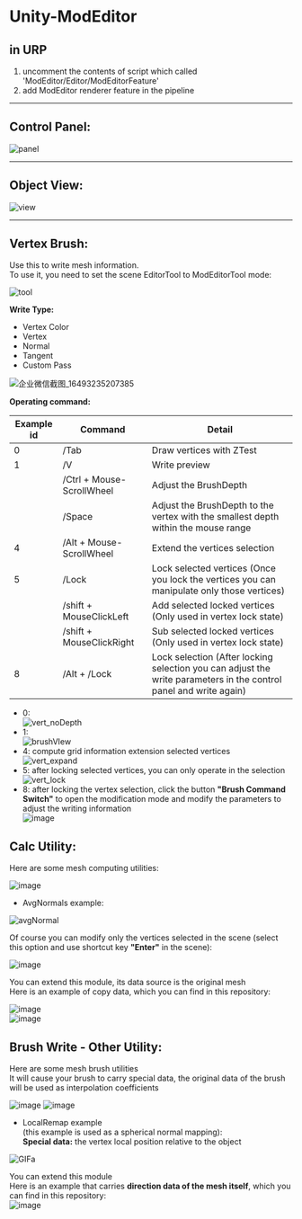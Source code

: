 # Unity-ModEditor
## in URP  
1. uncomment the contents of script which called 'ModEditor/Editor/ModEditorFeature'  
2. add ModEditor renderer feature in the pipeline  
****
## Control Panel:  
![panel](https://user-images.githubusercontent.com/71002504/162159160-3834f553-f211-49c9-b34e-16d23f6d56df.png)  
****
## Object View:  
![view](https://user-images.githubusercontent.com/71002504/162159353-00d388fb-0efb-4b56-9435-b9662ffd6419.png)
****
## Vertex Brush: 
Use this to write mesh information.  
To use it, you need to set the scene EditorTool to ModEditorTool mode:  

![tool](https://user-images.githubusercontent.com/71002504/162179217-235e57fd-da0e-4c19-82a9-540de246d79a.png)  

__Write Type:__  
* Vertex Color
* Vertex
* Normal
* Tangent
* Custom Pass

![企业微信截图_16493235207385](https://user-images.githubusercontent.com/71002504/162178908-d29dca7c-d3bd-40ec-845b-06541fcd224c.png)  

__Operating command:__  

| Example id | Command | Detail |
| ------ | ------ | ------ |
| 0 | /Tab | Draw vertices with ZTest |
| 1 | /V | Write preview |
|  | /Ctrl + Mouse-ScrollWheel | Adjust the BrushDepth |
|  | /Space | Adjust the BrushDepth to the vertex with the smallest depth within the mouse range |
| 4 | /Alt + Mouse-ScrollWheel | Extend the vertices selection |
| 5 | /Lock | Lock selected vertices (Once you lock the vertices you can manipulate only those vertices) |
|  | /shift + MouseClickLeft | Add selected locked vertices (Only used in vertex lock state) |
|  | /shift + MouseClickRight | Sub selected locked vertices (Only used in vertex lock state) |
| 8 | /Alt + /Lock | Lock selection (After locking selection you can adjust the write parameters in the control panel and write again) |

* 0:  
![vert_noDepth](https://user-images.githubusercontent.com/71002504/162924636-b5a97b44-b3c6-477f-a1a1-0cea19f11445.png)  
* 1:  
![brushVIew](https://user-images.githubusercontent.com/71002504/162924335-8092bba7-a10f-42b7-a5e1-4636d99bcadc.png)  
* 4: compute grid information extension selected vertices  
![vert_expand](https://user-images.githubusercontent.com/71002504/162924886-1a364f7f-d937-4730-b46a-f7f9eec4c935.gif)  
* 5: after locking selected vertices, you can only operate in the selection  
![vert_lock](https://user-images.githubusercontent.com/71002504/162925111-42b56e2c-5642-4447-a990-707330ff64f0.gif)  
* 8: after locking the vertex selection, click the button __"Brush Command Switch"__ to open the modification mode and modify the parameters to adjust the writing information  
![image](https://user-images.githubusercontent.com/71002504/162939106-8cac9be1-a393-4e48-8b0d-9b552f3f901b.png)  

## Calc Utility:  
Here are some mesh computing utilities:  

![image](https://user-images.githubusercontent.com/71002504/162929013-a9cf7ae5-d07b-47b0-9323-2f13d74b96e9.png)  

* AvgNormals example:  

![avgNormal](https://user-images.githubusercontent.com/71002504/162929198-23f4caed-77b4-4dc4-b68d-7de991159e33.png)  

Of course you can modify only the vertices selected in the scene (select this option and use shortcut key __"Enter"__ in the scene):  

![image](https://user-images.githubusercontent.com/71002504/162929493-3d8e4658-4c56-4c2e-9e1d-006d6125f17d.png)  

You can extend this module, its data source is the original mesh  
Here is an example of copy data, which you can find in this repository:  

![image](https://user-images.githubusercontent.com/71002504/162931620-3250f33b-6f36-4d36-8756-4750bebb6c92.png)  
![image](https://user-images.githubusercontent.com/71002504/162931780-57f8ff83-b214-4ca1-a829-3c062ce99fdd.png)  

## Brush Write - Other Utility:
Here are some mesh brush utilities  
It will cause your brush to carry special data, the original data of the brush will be used as interpolation coefficients  

![image](https://user-images.githubusercontent.com/71002504/162934193-db592567-cfdc-4990-86ab-454de3b17b52.png)
![image](https://user-images.githubusercontent.com/71002504/162934269-8ed76750-11c5-4c23-9443-f11ede1c2a5a.png)  

* LocalRemap example  
(this example is used as a spherical normal mapping):  
__Special data:__ the vertex local position relative to the object  

![GIFa](https://user-images.githubusercontent.com/71002504/162935694-2c527721-da5a-48f4-a263-07bd565ff954.gif)  

You can extend this module  
Here is an example that carries __direction data of the mesh itself__, which you can find in this repository:  
![image](https://user-images.githubusercontent.com/71002504/162943008-6ced6808-e64c-41f1-bb06-5c3e3510b5f2.png)  
